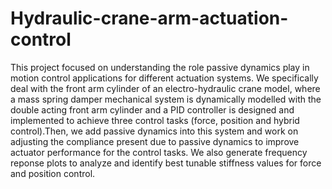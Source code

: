 # Hydraulic-crane-arm-actuation-control
This project focused on understanding the role passive dynamics play in motion control applications for different actuation systems.
We specifically deal with the front arm cylinder of an electro-hydraulic crane model, where a mass spring damper mechanical system is dynamically modelled with the double acting front arm cylinder and a PID controller is designed and implemented to achieve three control tasks (force, position and hybrid control).Then, we add passive dynamics into this system and work on adjusting the compliance present due to passive dynamics to improve actuator performance for the control tasks. We also generate frequency reponse plots to analyze and identify best tunable stiffness values for force and position control.
